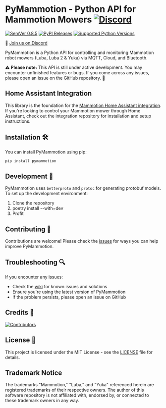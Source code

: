# PyMammotion - Python API for Mammotion Mowers [![Discord](https://img.shields.io/discord/1247286396297678879)](https://discord.gg/vpZdWhJX8x)

[![SemVer 0.8.5][img_version]][url_version]
[![PyPI Releases][img_pypi]][url_pypi]
[![Supported Python Versions][img_pyversions]][url_pyversions]

[img_version]: https://img.shields.io/static/v1.svg?label=SemVer&message=0.4.0&color=blue
[url_version]: https://pypi.org/project/pymammotion/
[img_pypi]: https://img.shields.io/badge/PyPI-wheels-green.svg
[url_pypi]: https://pypi.org/project/pymammotion/#files
[img_pyversions]: https://img.shields.io/pypi/pyversions/pymammotion.svg
[url_pyversions]: https://pypi.python.org/pypi/pymammotion

💬 [Join us on Discord](https://discord.gg/vpZdWhJX8x)

PyMammotion is a Python API for controlling and monitoring Mammotion robot mowers (Luba, Luba 2 & Yuka) via MQTT, Cloud, and Bluetooth.

⚠️ **Please note:** This API is still under active development. You may encounter unfinished features or bugs. If you come across any issues, please open an issue on the GitHub repository. 🐛

## Home Assistant Integration

This library is the foundation for the [Mammotion Home Assistant integration](https://github.com/mikey0000/Mammotion-HA). If you're looking to control your Mammotion mower through Home Assistant, check out the integration repository for installation and setup instructions.

## Installation 🛠️

You can install PyMammotion using pip:

```bash
pip install pymammotion
```

## Development 🔧

PyMammotion uses `betterproto` and `protoc` for generating protobuf models. To set up the development environment:

1. Clone the repository
2. poetry install --with=dev
3. Profit

## Contributing 🤝

Contributions are welcome! Please check the [issues](https://github.com/mikey0000/pymammotion/issues) for ways you can help improve PyMammotion.

## Troubleshooting 🔍

If you encounter any issues:

- Check the [wiki](https://github.com/mikey0000/pymammotion/wiki) for known issues and solutions
- Ensure you're using the latest version of PyMammotion
- If the problem persists, please open an issue on GitHub

## Credits 👥

[![Contributors](https://contrib.rocks/image?repo=mikey0000/pymammotion)](https://github.com/mikey0000/pymammotion/graphs/contributors)

## License 📄

This project is licensed under the MIT License - see the [LICENSE](LICENSE) file for details.

## Trademark Notice

The trademarks "Mammotion," "Luba," and "Yuka" referenced herein are registered trademarks of their respective owners. The author of this software repository is not affiliated with, endorsed by, or connected to these trademark owners in any way.
